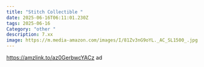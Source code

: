 ```yaml
---
title: "Stitch Collectible "
date: 2025-06-16T06:11:01.230Z
tags: 2025-06-16
Category: "other "
description: 7.xx
image: https://m.media-amazon.com/images/I/81Zv3nG9oYL._AC_SL1500_.jpg
---
```

https://amzlink.to/az0GerbwcYACz   ad